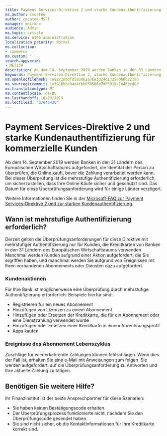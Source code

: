 ```yaml
---
title: Payment Services-Direktive 2 und starke Kundenauthentifizierung für kommerzielle Kunden
ms.author: cmcatee
author: cmcatee-MSFT
manager: mnirkhe
audience: Admin
ms.topic: article
ms.service: o365-administration
localization_priority: Normal
ms.collection:
- commerce
ms.custom: ''
search.appverid:
- MET150
description: Ab dem 14. September 2019 werden Banken in den 31 Ländern des Europäischen Wirtschaftsraums aufgefordert, die Identität der Person zu überprüfen, die Online kauft, bevor die Zahlung verarbeitet werden kann.
keywords: Payment Services-Direktive 2, starke Kundenauthentifizierung, mehrstufige Authentifizierung
ms.openlocfilehash: 1e9272803fd592062676e3324d172560b6b2219b
ms.sourcegitcommit: 1e3916bbe94d4fbb858566e7db5018e1e46bcd0d
ms.translationtype: MT
ms.contentlocale: de-DE
ms.lasthandoff: 10/23/2019
ms.locfileid: "37646430"
---
```

# <a name="payment-services-directive-2-and-strong-customer-authentication-for-commercial-customers"></a>Payment Services-Direktive 2 und starke Kundenauthentifizierung für kommerzielle Kunden

Ab dem 14. September 2019 werden Banken in den 31 Ländern des Europäischen Wirtschaftsraums aufgefordert, die Identität der Person zu überprüfen, die Online kauft, bevor die Zahlung verarbeitet werden kann. Bei dieser Überprüfung ist die mehrstufige Authentifizierung erforderlich, um sicherzustellen, dass Ihre Online Käufe sicher und geschützt sind. Das Datum für diese Überprüfungsanforderung wird für einige Länder verzögert. 

Weitere Informationen finden Sie in der [Microsoft-FAQ zur Payment Services-Direktive 2 und zur starken Kundenauthentifizierung](https://support.microsoft.com/help/4517854/microsoft-account-open-banking-customer-authentication).

## <a name="when-is-multi-factor-authentication-required"></a>Wann ist mehrstufige Authentifizierung erforderlich?

Derzeit gelten die Überprüfungsanforderungen für diese Direktive mit mehrstufiger Authentifizierung nur für Kunden, die Kreditkarten von Banken in den 31 Ländern des Europäischen Wirtschaftsraums verwenden. Manchmal werden Kunden aufgrund einer Aktion aufgefordert, die Sie ergriffen haben, und manchmal werden Sie aufgrund von Ereignissen mit Ihren vorhandenen Abonnements oder Diensten dazu aufgefordert.

### <a name="customer-actions"></a>Kundenaktionen

Für Ihre Bank ist möglicherweise eine Überprüfung durch mehrstufige Authentifizierung erforderlich. Beispiele hierfür sind:
- Registrieren für ein neues Abonnement
- Hinzufügen von Lizenzen zu einem Abonnement
- Hinzufügen oder Ersetzen der Kreditkarte, die für ein Abonnement oder eine Dienstzahlung verwendet wurde
- Hinzufügen oder Ersetzen einer Kreditkarte in einem Abrechnungsprofil
- Apps kaufen

### <a name="subscription-lifecycle-events"></a>Ereignisse des Abonnement Lebenszyklus

Zuschläge für wiederkehrende Zahlungen können fehlschlagen. Wenn dies der Fall ist, erhalten Sie eine e-Mail mit Anweisungen zum folgen. Sie werden aufgefordert, auf die Überprüfungsanforderung zu Antworten und Ihre aktuelle Zahlung zu tätigen.

## <a name="need-more-help"></a>Benötigen Sie weitere Hilfe?

Ihr Finanzinstitut ist der beste Ansprechpartner für diese Szenarien:
- Sie haben keinen Bestätigungscode erhalten.  
- Der Überprüfungsprozess funktionierte nicht, nachdem Sie den Überprüfungscode gesendet haben.
- Sie sind nicht sicher, ob die Kontaktinformationen für Ihre Kreditkarte korrekt sind.